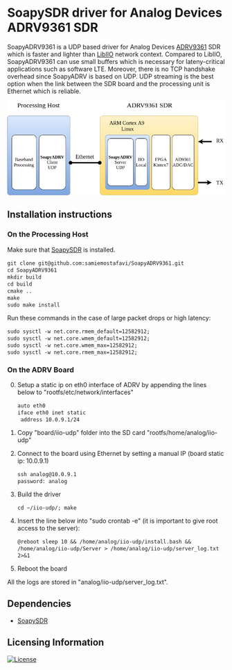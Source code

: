 # SoapySDR driver for Analog Devices ADRV9361 SDR

SoapyADRV9361 is a UDP based driver for Analog Devices [ADRV9361](https://www.analog.com/en/design-center/evaluation-hardware-and-software/evaluation-boards-kits/adrv9361-z7035.html#eb-overview) SDR which is faster and lighter than [LibIIO](https://wiki.analog.com/resources/tools-software/linux-software/libiio) network context. Compared to LibIIO, SoapyADRV9361 can use small buffers which is necessary for lateny-critical applications such as software LTE. Moreover, there is no TCP handshake overhead since SoapyADRV is based on UDP. UDP streaming is the best option when the link between the SDR board and the processing unit is Ethernet which is reliable.

<img src="doc/TestBedDetail.jpg?raw=true" alt="alt text" style="zoom: 67%;" />

## Installation instructions

### On the Processing Host

Make sure that [SoapySDR](https://github.com/pothosware/SoapySDR) is installed.

```
git clone git@github.com:samiemostafavi/SoapyADRV9361.git
cd SoapyADRV9361
mkdir build
cd build
cmake ..
make
sudo make install
```

Run these commands in the case of large packet drops or high latency:

```
sudo sysctl -w net.core.rmem_default=12582912;
sudo sysctl -w net.core.wmem_default=12582912;
sudo sysctl -w net.core.wmem_max=12582912;
sudo sysctl -w net.core.rmem_max=12582912;
```



### On the ADRV Board

0. Setup a static ip on eth0 interface of ADRV by appending the lines below to "rootfs/etc/network/interfaces"
   ```
   auto eth0
   iface eth0 inet static
   	address 10.0.9.1/24
   ```

1. Copy "board/iio-udp" folder into the SD card "rootfs/home/analog/iio-udp"

2. Connect to the board using Ethernet by setting a manual IP (board static ip: 10.0.9.1)

   ```
   ssh analog@10.0.9.1
   password: analog
   ```

3. Build the driver

   ```
   cd ~/iio-udp/; make
   ```

4. Insert the line below into "sudo crontab -e" (it is important to give root access to the server):

   ```
   @reboot sleep 10 && /home/analog/iio-udp/install.bash && /home/analog/iio-udp/Server > /home/analog/iio-udp/server_log.txt 2>&1
   ```

5. Reboot the board

All the logs are stored in "analog/iio-udp/server_log.txt".



## Dependencies

- [SoapySDR](https://github.com/pothosware/SoapySDR)

## Licensing Information

[![License](https://img.shields.io/badge/License-Apache%202.0-blue.svg)](https://opensource.org/licenses/Apache-2.0)


